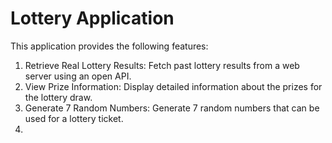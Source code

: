 # Lottery Application

This application provides the following features:

1. Retrieve Real Lottery Results: Fetch past lottery results from a web server using an open API.
2. View Prize Information: Display detailed information about the prizes for the lottery draw.
3. Generate 7 Random Numbers: Generate 7 random numbers that can be used for a lottery ticket.
4. 
